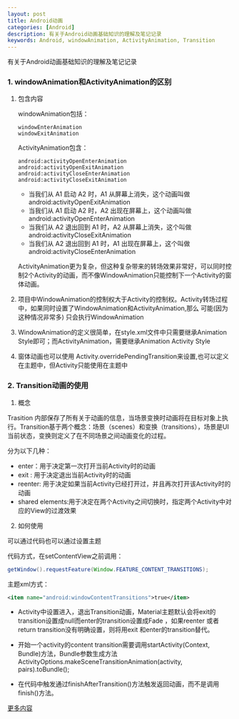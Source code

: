 ```yaml
---
layout: post
title: Android动画
categories: [Android]
description: 有关于Android动画基础知识的理解及笔记记录
keywords: Android, windowAnimation, ActivityAnimation, Transition
---
```


有关于Android动画基础知识的理解及笔记记录

### 1. windowAnimation和ActivityAnimation的区别

1. 包含内容

   windowAnimation包括：

   ```
   windowEnterAnimation
   windowExitAnimation
   ```

   ActivityAnimation包含：

   ```
   android:activityOpenEnterAnimation
   android:activityOpenExitAnimation
   android:activityCloseEnterAnimation
   android:activityCloseExitAnimation
   ```

   * 当我们从 A1 启动 A2 时，A1 从屏幕上消失，这个动画叫做 android:activityOpenExitAnimation
   * 当我们从 A1 启动 A2 时，A2 出现在屏幕上，这个动画叫做 android:activityOpenEnterAnimation
   * 当我们从 A2 退出回到 A1 时，A2 从屏幕上消失，这个叫做 android:activityCloseExitAnimation
   * 当我们从 A2 退出回到 A1 时，A1 出现在屏幕上，这个叫做 android:activityCloseEnterAnimation

   ActivityAnimation更为复杂，但这种复杂带来的转场效果非常好，可以同时控制2个Activity的动画，而不像WindowAnimation只能控制下一个Activity的窗体动画。

2.  项目中WindowAnimation的控制权大于Activity的控制权。Activity转场过程中，如果同时设置了WindowAnimation和ActivityAnimation,那么 可能(因为这种情况非常多) 只会执行WindowAnimation

3. WindowAnimation的定义很简单，在style.xml文件中只需要继承Animation Style即可；而ActivityAnimation，需要继承Animation Activity Style

4. 窗体动画也可以使用 Activity.overridePendingTransition来设置,也可以定义在主题中，但Activity只能使用在主题中

### 2. Transition动画的使用

1. 概念

Trasition 内部保存了所有关于动画的信息，当场景变换时动画将在目标对象上执行。Transition基于两个概念：场景（scenes）和变换（transitions），场景是UI当前状态，变换则定义了在不同场景之间动画变化的过程。

分为以下几种：

* enter：用于决定第一次打开当前Activity时的动画
* exit : 用于决定退出当前Activity时的动画
* reenter: 用于决定如果当前Activity已经打开过，并且再次打开该Activity时的动画
* shared elements:用于决定在两个Activity之间切换时，指定两个Activity中对应的View的过渡效果

2. 如何使用

可以通过代码也可以通过设置主题

代码方式，在setContentView之前调用：

```java
getWindow().requestFeature(Window.FEATURE_CONTENT_TRANSITIONS);
```

主题xml方式：

```xml
<item name="android:windowContentTransitions">true</item>
```

* Activity中设置进入，退出Transition动画，Material主题默认会将exit的transition设置成null而enter的transition设置成Fade ，如果reenter 或者 return transition没有明确设置，则将用exit 和enter的transition替代。

* 开始一个activity的content transition需要调用startActivity(Context, Bundle)方法，Bundle参数生成方法ActivityOptions.makeSceneTransitionAnimation(activity, pairs).toBundle();

* 在代码中触发通过finishAfterTransition()方法触发返回动画，而不是调用finish()方法。

[更多内容](https://www.jianshu.com/p/09834d89e733)